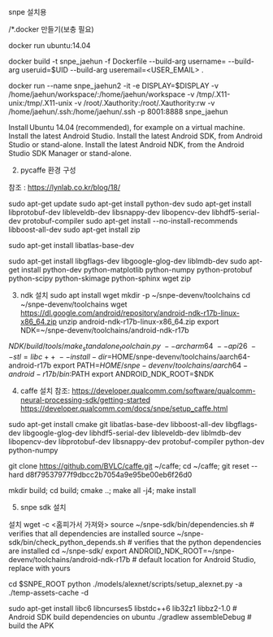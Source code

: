 snpe 설치용

/*.docker 만들기(보충 필요)

docker run ubuntu:14.04


docker build -t snpe_jaehun  -f Dockerfile --build-arg username=<USERNAME> --build-arg useruid=$UID --build-arg useremail=<USER_EMAIL> .

docker run --name snpe_jaehun2  -it -e DISPLAY=$DISPLAY -v /home/jaehun/workspace/:/home/jaehun/workspace -v /tmp/.X11-unix:/tmp/.X11-unix -v /root/.Xauthority:/root/.Xauthority:rw -v /home/jaehun/.ssh:/home/jaehun/.ssh -p 8001:8888 snpe_jaehun

Install Ubuntu 14.04 (recommended), for example on a virtual machine.
Install the latest Android Studio.
Install the latest Android SDK, from Android Studio or stand-alone.
Install the latest Android NDK, from the Android Studio SDK Manager or stand-alone.


2. pycaffe 환경 구성

참조 : https://lynlab.co.kr/blog/18/

sudo apt-get update
sudo apt-get install python-dev
sudo apt-get install libprotobuf-dev libleveldb-dev libsnappy-dev libopencv-dev libhdf5-serial-dev protobuf-compiler
sudo apt-get install --no-install-recommends libboost-all-dev
sudo apt-get install zip

sudo apt-get install libatlas-base-dev

sudo apt-get install libgflags-dev libgoogle-glog-dev liblmdb-dev
sudo apt-get install python-dev python-matplotlib python-numpy python-protobuf python-scipy python-skimage python-sphinx wget zip 


3. ndk 설치
sudo apt install wget
mkdir -p ~/snpe-devenv/toolchains
cd ~/snpe-devenv/toolchains
wget https://dl.google.com/android/repository/android-ndk-r17b-linux-x86_64.zip
unzip android-ndk-r17b-linux-x86_64.zip
export NDK=~/snpe-devenv/toolchains/android-ndk-r17b

$NDK/build/tools/make_standalone_toolchain.py \
    --arch arm64 \
    --api 26 \
    --stl=libc++ \
    --install-dir=$HOME/snpe-devenv/toolchains/aarch64-android-r17b
export PATH=$HOME/snpe-devenv/toolchains/aarch64-android-r17b/bin:$PATH
export ANDROID_NDK_ROOT=$NDK

4. caffe 설치
참조: https://developer.qualcomm.com/software/qualcomm-neural-processing-sdk/getting-started
      https://developer.qualcomm.com/docs/snpe/setup_caffe.html

sudo apt-get install cmake git libatlas-base-dev libboost-all-dev libgflags-dev libgoogle-glog-dev libhdf5-serial-dev libleveldb-dev liblmdb-dev libopencv-dev libprotobuf-dev libsnappy-dev protobuf-compiler python-dev python-numpy

git clone https://github.com/BVLC/caffe.git ~/caffe; cd ~/caffe; git reset --hard d8f79537977f9dbcc2b7054a9e95be00eb6f26d0

mkdir build; cd build; cmake ..; make all -j4; make install

5. snpe sdk 설치

설치 wget -c <홈피가서 가져와>
source ~/snpe-sdk/bin/dependencies.sh # verifies that all dependencies are installed
source ~/snpe-sdk/bin/check_python_depends.sh # verifies that the python dependencies are installed
cd ~/snpe-sdk/ 
export ANDROID_NDK_ROOT=~/snpe-devenv/toolchains/android-ndk-r17b # default location for Android Studio, replace with yours 

cd $SNPE_ROOT 
python ./models/alexnet/scripts/setup_alexnet.py -a ./temp-assets-cache -d


sudo apt-get install libc6 libncurses5 libstdc++6 lib32z1 libbz2-1.0 # Android SDK build dependencies on ubuntu 
./gradlew assembleDebug # build the APK

